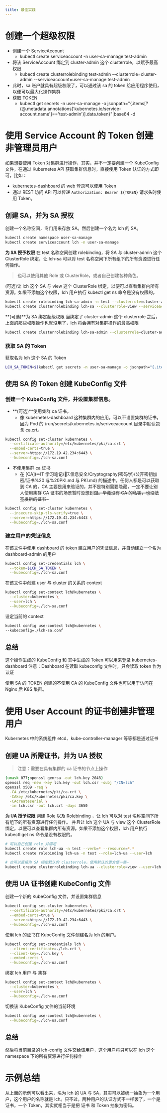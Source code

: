 ```yaml
---
title: 最佳实践
---
```


# 创建一个超级权限

- 创建一个 ServiceAccount
  - kubectl create serviceaccount -n user-sa-manage test-admin
- 将该 ServiceAccount 绑定到 cluster-admin 这个 clusterrole，以赋予最高权限
  - kubectl create clusterrolebinding test-admin --clusterrole=cluster-admin --serviceaccount=user-sa-manage:test-admin
- 此时，sa 账户就具有超级权限了，可以通过该 sa 的 token 给应用程序使用，以便可以最大化操作集群
- 获取 TOKEN
  - kubectl get secrets -n user-sa-manage -o jsonpath="{.items\[?(@.metadata.annotations\['kubernetes.io/service-account.name']=='test-admin')].data.token}"|base64 -d

# 使用 Service Account 的 Token 创建非管理员用户

如果想要使用 Token 对集群进行操作，其实，并不一定要创建一个 KubeConfig 文件，在通过 Kubernetes API 获取集群信息时，直接使用 Token 认证的方式即可，比如：

- kubernetes-dashboard 的 web 登录可以使用 Token
- 通过 REST 访问 API 可以传递 `Authorization: Bearer ${TOKEN}` 请求头时使用 Token。

## 创建 SA，并为 SA 授权

创建一个名称空间，专门用来存放 SA。然后创建一个名为 lch 的 SA。

```bash
kubectl create namespace user-sa-manage
kubectl create serviceaccount lch -n user-sa-manage
```

**为 SA 授予权限**
在 test 名称空间创建 rolebinding，将 SA 与 cluster-admin 这个 ClusterRole 绑定，让 lch-sa 可以对 test 名称空间下所有组下的所有资源进行任何操作。

> 也可以使用其他 Role 或 ClusterRole，或者自己创建各种角色。

(可选)让 lch 这个 SA 与 view 这个 ClusterRole 绑定，以便可以查看集群内所有资源。如果不添加这个权限，lch 用户执行 kubectl get ns 命令是没有权限的。

```bash
kubectl create rolebinding lch-sa-admin -n test --clusterrole=cluster-admin --serviceaccount=user-sa-manage:lch
kubectl create clusterrolebinding lch-sa --clusterrole=view --serviceaccount=user-sa-manage:lch
```

**(可选)**为 SA 绑定超级权限
当绑定了 cluster-admin 这个 clusterrole 之后，上面的那些权限操作也就没用了，lch 将会拥有对集群操作的最高权限

```bash
kubectl create clusterrolebinding lch-sa-admin --clusterrole=cluster-admin --serviceaccount=user-sa-manage:lch
```

### 获取 SA 的 Token

获取名为 lch 这个 SA 的 Token

```bash
LCH_SA_TOKEN=$(kubectl get secrets -n user-sa-manage -o jsonpath="{.items[?(@.metadata.annotations['kubernetes\.io/service-account\.name']=='lch')].data.token}" | base64 -d)
```

## 使用 SA 的 Token 创建 KubeConfig 文件

### 创建一个 KubeConfig 文件，并设置集群信息。

- **(可选)**使用集群 ca 证书。
  - 像 kubernetes-dashboard 这种集群内的应用，可以不设置集群的证书，因为 Pod 的 /run/secrets/kubernetes.io/serivceaccount 目录中默认包含 ca.crt。

```bash
kubectl config set-cluster kubernetes \
  --certificate-authority=/etc/kubernetes/pki/ca.crt \
  --embed-certs=true \
  --server=https://172.19.42.234:6443 \
  --kubeconfig=./lch-sa.conf
```

- 不使用集群 ca 证书
  - 在 [CA](✏IT 学习笔记/🔐7.信息安全/Cryptography(密码学)/公开密钥加密/证书%20 与%20PKI.md 与 PKI.md) 的描述中，任何人都是可以获取到 CA 的，CA 主要是用来验证的，并不是特别需要隐藏，一定不要让别人使用集群 CA 证书的场景暂时没想到~~囧。毕竟没有 CA 的私钥，也没法签发新的证书~~~

```bash
kubectl config set-cluster kubernetes \
  --insecure-skip-tls-verify=true \
  --server=https://172.19.42.234:6443 \
  --kubeconfig=./lch-sa.conf
```

### 建立用户的凭证信息

在该文件中使用 dashboard 的 token 建立用户的凭证信息，并自动建立一个名为 dashboard-admin 的用户

```bash
kubectl config set-credentials lch \
  --token=$LCH_SA_TOKEN \
  --kubeconfig=./lch-sa.conf
```

在该文件中创建 user 与 cluster 的关系的 context

```bash
kubectl config set-context lch@kubernetes \
  --cluster=kubernetes \
  --user=lch \
  --kubeconfig=./lch-sa.conf
```

设定当前的 context

```bash
kubectl config use-context lch@kubernetes \
--kubeconfig=./lch-sa.conf
```

## 总结

这个操作生成的 KubeConfig 和 其中生成的 Token 可以用来登录 kubernetes-dashboard
注意：Dashboard 在读取 kubeconfig 文件时，只会读取 token 作为认证

使用 SA 的 TOKEN 创建的不使用 CA 的 KubeConfig 文件也可以用于访问在 Nginx 后 K8S 集群。

# 使用 User Account 的证书创建非管理用户

Kubernetes 中的系统组件 etcd、kube-controller-manager 等等都是通过证书

## 创建 UA 所需证书，并为 UA 授权

> 注意：需要在具有集群的 ca 证书的节点上操作

```bash
(umask 077;openssl genrsa -out lch.key 2048)
openssl req -new -key lch.key -out lch.csr -subj "/CN=lch"
openssl x509 -req \
  -CA /etc/kubernetes/pki/ca.crt \
  -CAkey /etc/kubernetes/pki/ca.key \
  -CAcreateserial \
  -in lch.csr -out lch.crt -days 3650
```

**为 UA 授予权限**
创建 Role 以及 Rolebinding ，让 lch 可以对 test 名称空间下所有组下的所有资源进行任何操作。
并且让 lch 这个 UA 与 view 这个 ClusterRole 绑定，以便可以查看集群内所有资源。如果不添加这个权限，lch 用户执行 kubectl get ns 命令是没有权限的。

```bash
# 可以自己创建 role 并绑定
kubectl create role lch-ua -n test --verb=* --resource=*.*
kubectl create rolebinding lch-ua -n test --role=lch-ua --user=lch

# 也可以直接为 SA 绑定默认的 clusterrole，使用默认的更方便一些~
kubectl create clusterrolebinding lch-ua --clusterrole=view --user=lch
```

## 使用 UA 证书创建 KubeConfig 文件

创建一个新的 KubeConfig 文件，并设置集群信息

```bash
kubectl config set-cluster kubernetes \
  --certificate-authority=/etc/kubernetes/pki/ca.crt \
  --embed-certs=true \
  --server=https://172.19.42.234:6443 \
  --kubeconfig=./lch-ua.conf
```

使用 lch 的证书在 KubeConfig 文件创建名为 lch 的用户。

```bash
kubectl config set-credentials lch \
  --client-certificate=./lch.crt \
  --client-key=./lch.key \
  --embed-certs \
  --kubeconfig=./lch-ua.conf
```

绑定 lch 用户 与 集群

```bash
kubectl config set-context lch@kubernetes \
  --cluster=kubernetes \
  --user=lch \
  --kubeconfig=./lch-ua.conf
```

切换该 KubeConfig 文件的当前环境

```bash
kubectl config use-context lch@kubernetes \
  --kubeconfig=./lch-ua.conf
```

## 总结

然后将当前目录的 lch-config 文件交给该用户，这个用户将只可以在 lch 这个 namespace 下的所有资源进行任何操作

# 示例总结

从上面的示例可以看出来，名为 lch 的 UA 与 SA，其实可以被统一抽象为一个用户，这个用户的名称就是 lch。只不过，两种用户的认证方式不一样罢了，一个是证书，一个 Token，其实就相当于是把 证书 和 Token 抽象为密码。
